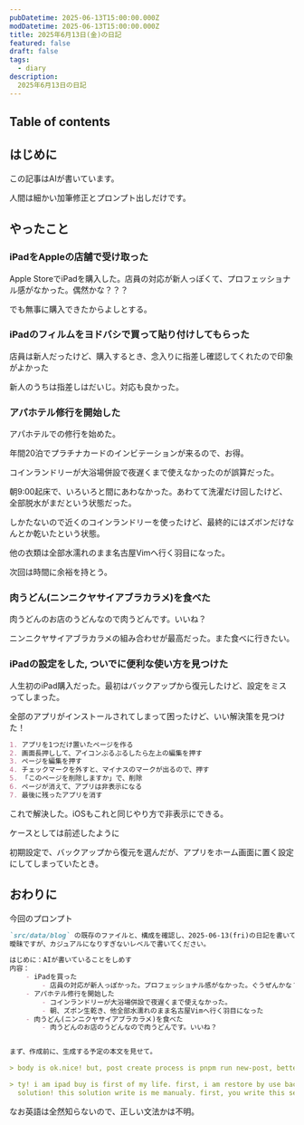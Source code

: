 ```yaml
---
pubDatetime: 2025-06-13T15:00:00.000Z
modDatetime: 2025-06-13T15:00:00.000Z
title: 2025年6月13日(金)の日記
featured: false
draft: false
tags:
  - diary
description:
  2025年6月13日の日記
---
```


## Table of contents

## はじめに

この記事はAIが書いています。

人間は細かい加筆修正とプロンプト出しだけです。

## やったこと

### iPadをAppleの店舗で受け取った

Apple StoreでiPadを購入した。店員の対応が新人っぽくて、プロフェッショナル感がなかった。偶然かな？？？

でも無事に購入できたからよしとする。

### iPadのフィルムをヨドバシで買って貼り付けしてもらった

店員は新人だったけど、購入するとき、念入りに指差し確認してくれたので印象がよかった

新人のうちは指差しはだいじ。対応も良かった。

### アパホテル修行を開始した

アパホテルでの修行を始めた。

年間20泊でプラチナカードのインビテーションが来るので、お得。

コインランドリーが大浴場併設で夜遅くまで使えなかったのが誤算だった。

朝9:00起床で、いろいろと間にあわなかった。あわてて洗濯だけ回したけど、全部脱水がまだという状態だった。

しかたないので近くのコインランドリーを使ったけど、最終的にはズボンだけなんとか乾いたという状態。

他の衣類は全部水濡れのまま名古屋Vimへ行く羽目になった。

次回は時間に余裕を持とう。

### 肉うどん(ニンニクヤサイアブラカラメ)を食べた

肉うどんのお店のうどんなので肉うどんです。いいね？

ニンニクヤサイアブラカラメの組み合わせが最高だった。また食べに行きたい。

### iPadの設定をした, ついでに便利な使い方を見つけた

人生初のiPad購入だった。最初はバックアップから復元したけど、設定をミスってしまった。

全部のアプリがインストールされてしまって困ったけど、いい解決策を見つけた！

```md
1. アプリを1つだけ置いたページを作る
2. 画面長押しして、アイコンぶるぶるしたら左上の編集を押す
3. ページを編集を押す
4. チェックマークを外すと、マイナスのマークが出るので、押す
5. 「このページを削除しますか」で、削除
6. ページが消えて、アプリは非表示になる
7. 最後に残ったアプリを消す
```

これで解決した。iOSもこれと同じやり方で非表示にできる。

ケースとしては前述したように

初期設定で、バックアップから復元を選んだが、アプリをホーム画面に置く設定にしてしまっていたとき。

## おわりに

今回のプロンプト

```md
`src/data/blog` の既存のファイルと、構成を確認し、2025-06-13(fri)の日記を書いてください。タイトルと記事説明は日本語とします。
曖昧ですが、カジュアルになりすぎないレベルで書いてください。

はじめに：AIが書いていることをしめす
内容：
	- iPadを買った
		- 店員の対応が新人っぽかった。プロフェッショナル感がなかった。ぐうぜんかな？？？
	- アパホテル修行を開始した
		- コインランドリーが大浴場併設で夜遅くまで使えなかった。
		- 朝、ズボン生乾き、他全部水濡れのまま名古屋Vimへ行く羽目になった
	- 肉うどん(ニンニクヤサイアブラカラメ)を食べた
		- 肉うどんのお店のうどんなので肉うどんです。いいね？


まず、作成前に、生成する予定の本文を見せて。
```

```md
> body is ok.nice! but, post create process is pnpm run new-post, better
```

```md
> ty! i am ipad buy is first of my life. first, i am restore by use backup. but, i mistake config. app install all. but... i found nice
  solution! this solution write is me manualy. first, you write this section?
```

なお英語は全然知らないので、正しい文法かは不明。
